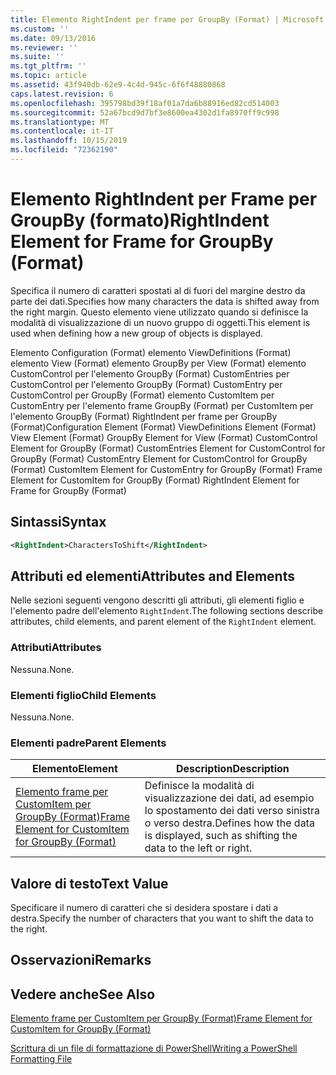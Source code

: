 ```yaml
---
title: Elemento RightIndent per frame per GroupBy (Format) | Microsoft Docs
ms.custom: ''
ms.date: 09/13/2016
ms.reviewer: ''
ms.suite: ''
ms.tgt_pltfrm: ''
ms.topic: article
ms.assetid: 43f940db-62e9-4c4d-945c-6f6f48880868
caps.latest.revision: 6
ms.openlocfilehash: 395798bd39f18af01a7da6b88916ed82cd514003
ms.sourcegitcommit: 52a67bcd9d7bf3e8600ea4302d1fa8970ff9c998
ms.translationtype: MT
ms.contentlocale: it-IT
ms.lasthandoff: 10/15/2019
ms.locfileid: "72362190"
---
```

# <a name="rightindent-element-for-frame-for-groupby-format"></a><span data-ttu-id="642df-102">Elemento RightIndent per Frame per GroupBy (formato)</span><span class="sxs-lookup"><span data-stu-id="642df-102">RightIndent Element for Frame for GroupBy (Format)</span></span>

<span data-ttu-id="642df-103">Specifica il numero di caratteri spostati al di fuori del margine destro da parte dei dati.</span><span class="sxs-lookup"><span data-stu-id="642df-103">Specifies how many characters the data is shifted away from the right margin.</span></span> <span data-ttu-id="642df-104">Questo elemento viene utilizzato quando si definisce la modalità di visualizzazione di un nuovo gruppo di oggetti.</span><span class="sxs-lookup"><span data-stu-id="642df-104">This element is used when defining how a new group of objects is displayed.</span></span>

<span data-ttu-id="642df-105">Elemento Configuration (Format) elemento ViewDefinitions (Format) elemento View (Format) elemento GroupBy per View (Format) elemento CustomControl per l'elemento GroupBy (Format) CustomEntries per CustomControl per l'elemento GroupBy (Format) CustomEntry per CustomControl per GroupBy (Format) elemento CustomItem per CustomEntry per l'elemento frame GroupBy (Format) per CustomItem per l'elemento GroupBy (Format) RightIndent per frame per GroupBy (Format)</span><span class="sxs-lookup"><span data-stu-id="642df-105">Configuration Element (Format) ViewDefinitions Element (Format) View Element (Format) GroupBy Element for View (Format) CustomControl Element for GroupBy (Format) CustomEntries Element for CustomControl for GroupBy (Format) CustomEntry Element for CustomControl for GroupBy (Format) CustomItem Element for CustomEntry for GroupBy (Format) Frame Element for CustomItem for GroupBy (Format) RightIndent Element for Frame for GroupBy (Format)</span></span>

## <a name="syntax"></a><span data-ttu-id="642df-106">Sintassi</span><span class="sxs-lookup"><span data-stu-id="642df-106">Syntax</span></span>

```xml
<RightIndent>CharactersToShift</RightIndent>
```

## <a name="attributes-and-elements"></a><span data-ttu-id="642df-107">Attributi ed elementi</span><span class="sxs-lookup"><span data-stu-id="642df-107">Attributes and Elements</span></span>

<span data-ttu-id="642df-108">Nelle sezioni seguenti vengono descritti gli attributi, gli elementi figlio e l'elemento padre dell'elemento `RightIndent`.</span><span class="sxs-lookup"><span data-stu-id="642df-108">The following sections describe attributes, child elements, and parent element of the `RightIndent` element.</span></span>

### <a name="attributes"></a><span data-ttu-id="642df-109">Attributi</span><span class="sxs-lookup"><span data-stu-id="642df-109">Attributes</span></span>

<span data-ttu-id="642df-110">Nessuna.</span><span class="sxs-lookup"><span data-stu-id="642df-110">None.</span></span>

### <a name="child-elements"></a><span data-ttu-id="642df-111">Elementi figlio</span><span class="sxs-lookup"><span data-stu-id="642df-111">Child Elements</span></span>

<span data-ttu-id="642df-112">Nessuna.</span><span class="sxs-lookup"><span data-stu-id="642df-112">None.</span></span>

### <a name="parent-elements"></a><span data-ttu-id="642df-113">Elementi padre</span><span class="sxs-lookup"><span data-stu-id="642df-113">Parent Elements</span></span>

|<span data-ttu-id="642df-114">Elemento</span><span class="sxs-lookup"><span data-stu-id="642df-114">Element</span></span>|<span data-ttu-id="642df-115">Description</span><span class="sxs-lookup"><span data-stu-id="642df-115">Description</span></span>|
|-------------|-----------------|
|[<span data-ttu-id="642df-116">Elemento frame per CustomItem per GroupBy (Format)</span><span class="sxs-lookup"><span data-stu-id="642df-116">Frame Element for CustomItem for GroupBy (Format)</span></span>](./frame-element-for-customitem-for-groupby-format.md)|<span data-ttu-id="642df-117">Definisce la modalità di visualizzazione dei dati, ad esempio lo spostamento dei dati verso sinistra o verso destra.</span><span class="sxs-lookup"><span data-stu-id="642df-117">Defines how the data is displayed, such as shifting the data to the left or right.</span></span>|

## <a name="text-value"></a><span data-ttu-id="642df-118">Valore di testo</span><span class="sxs-lookup"><span data-stu-id="642df-118">Text Value</span></span>

<span data-ttu-id="642df-119">Specificare il numero di caratteri che si desidera spostare i dati a destra.</span><span class="sxs-lookup"><span data-stu-id="642df-119">Specify the number of characters that you want to shift the data to the right.</span></span>

## <a name="remarks"></a><span data-ttu-id="642df-120">Osservazioni</span><span class="sxs-lookup"><span data-stu-id="642df-120">Remarks</span></span>

## <a name="see-also"></a><span data-ttu-id="642df-121">Vedere anche</span><span class="sxs-lookup"><span data-stu-id="642df-121">See Also</span></span>

[<span data-ttu-id="642df-122">Elemento frame per CustomItem per GroupBy (Format)</span><span class="sxs-lookup"><span data-stu-id="642df-122">Frame Element for CustomItem for GroupBy (Format)</span></span>](./frame-element-for-customitem-for-groupby-format.md)

[<span data-ttu-id="642df-123">Scrittura di un file di formattazione di PowerShell</span><span class="sxs-lookup"><span data-stu-id="642df-123">Writing a PowerShell Formatting File</span></span>](./writing-a-powershell-formatting-file.md)
